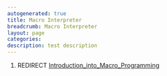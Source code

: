 ```yaml
---
autogenerated: true
title: Macro Interpreter
breadcrumb: Macro Interpreter
layout: page
categories: 
description: test description
---
```


1.  REDIRECT [Introduction\_into\_Macro\_Programming](Introduction_into_Macro_Programming )
